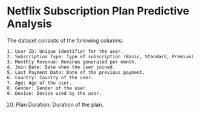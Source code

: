 # Netflix Subscription Plan Predictive Analysis

The dataset consists of the following columns:

	1. User ID: Unique identifier for the user.
	2. Subscription Type: Type of subscription (Basic, Standard, Premium).
	3. Monthly Revenue: Revenue generated per month.
	4. Join Date: Date when the user joined.
	5. Last Payment Date: Date of the previous payment.
	6. Country: Country of the user.
	7. Age: Age of the user.
	8. Gender: Gender of the user.
	9. Device: Device used by the user.
 10. Plan Duration: Duration of the plan.

